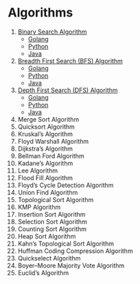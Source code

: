 # Algorithms

1. [Binary Search Algorithm](./binary_search/description.md)
   - [Golang](./binary_search/go)
   - [Python](./binary_search/python)
   - [Java](./binary_search/java)
2. [Breadth First Search (BFS) Algorithm](./breadth_first_search/description.md)
   - [Golang](./breadth_first_search/go)
   - [Python](./breadth_first_search/python)
   - [Java](./breadth_first_search/java)
3. [Depth First Search (DFS) Algorithm](./depth_first_search/description.md)
   - [Golang](./depth_first_search/go)
   - [Python](./depth_first_search/python)
   - [Java](./depth_first_search/java)
4. Merge Sort Algorithm
5. Quicksort Algorithm
6. Kruskal’s Algorithm
7. Floyd Warshall Algorithm
8. Dijkstra’s Algorithm
9. Bellman Ford Algorithm
10. Kadane’s Algorithm
11. Lee Algorithm
12. Flood Fill Algorithm
13. Floyd’s Cycle Detection Algorithm
14. Union Find Algorithm
15. Topological Sort Algorithm
16. KMP Algorithm
17. Insertion Sort Algorithm
18. Selection Sort Algorithm
19. Counting Sort Algorithm
20. Heap Sort Algorithm
21. Kahn’s Topological Sort Algorithm
22. Huffman Coding Compression Algorithm
23. Quickselect Algorithm
24. Boyer–Moore Majority Vote Algorithm
25. Euclid’s Algorithm
